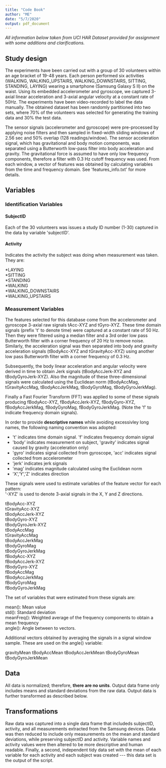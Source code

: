 ```yaml
---
title: "Code Book"
author: "ME"
date: "5/7/2020"
output: pdf_document
---
```


*All information below taken from UCI HAR Dataset provided for assignment with some additions and clarifications.*

## Study design

The experiments have been carried out with a group of 30 volunteers within an age bracket of 19-48 years. Each person performed six activities (WALKING, WALKING_UPSTAIRS, WALKING_DOWNSTAIRS, SITTING, STANDING, LAYING) wearing a smartphone (Samsung Galaxy S II) on the waist. Using its embedded accelerometer and gyroscope, we captured 3-axial linear acceleration and 3-axial angular velocity at a constant rate of 50Hz. The experiments have been video-recorded to label the data manually. The obtained dataset has been randomly partitioned into two sets, where 70% of the volunteers was selected for generating the training data and 30% the test data. 

The sensor signals (accelerometer and gyroscope) were pre-processed by applying noise filters and then sampled in fixed-width sliding windows of 2.56 sec and 50% overlap (128 readings/window). The sensor acceleration signal, which has gravitational and body motion components, was separated using a Butterworth low-pass filter into body acceleration and gravity. The gravitational force is assumed to have only low frequency components, therefore a filter with 0.3 Hz cutoff frequency was used. From each window, a vector of features was obtained by calculating variables from the time and frequency domain. See 'features_info.txt' for more details. 

## Variables

### Identification Variables

#### SubjectID

Each of the 30 volunteers was issues a study ID number (1-30) captured in the data by variable 'subjectID'.

#### Activity

Indicates the activity the subject was doing when measurement was taken. They are:

*LAYING  
*SITTING  
*STANDING  
*WALKING  
*WALKING_DOWNSTAIRS  
*WALKING_UPSTAIRS  

### Measurement Variables  

The features selected for this database come from the accelerometer and gyroscope 3-axial raw signals tAcc-XYZ and tGyro-XYZ. These time domain signals (prefix 't' to denote time) were captured at a constant rate of 50 Hz. Then they were filtered using a median filter and a 3rd order low pass Butterworth filter with a corner frequency of 20 Hz to remove noise. Similarly, the acceleration signal was then separated into body and gravity acceleration signals (tBodyAcc-XYZ and tGravityAcc-XYZ) using another low pass Butterworth filter with a corner frequency of 0.3 Hz. 

Subsequently, the body linear acceleration and angular velocity were derived in time to obtain Jerk signals (tBodyAccJerk-XYZ and tBodyGyroJerk-XYZ). Also the magnitude of these three-dimensional signals were calculated using the Euclidean norm (tBodyAccMag, tGravityAccMag, tBodyAccJerkMag, tBodyGyroMag, tBodyGyroJerkMag). 

Finally a Fast Fourier Transform (FFT) was applied to some of these signals producing fBodyAcc-XYZ, fBodyAccJerk-XYZ, fBodyGyro-XYZ, fBodyAccJerkMag, fBodyGyroMag, fBodyGyroJerkMag. (Note the 'f' to indicate frequency domain signals).  

In order to provide **descriptive names** while avoiding excessivley long names, the following naming convention was adopted:  

* 't' indicates time domain signal. 'f' indicates frequency domain signal 
* 'body' indicates measurement on subject, 'gravity' indicates signal caused by gravity (acceleration only) 
* 'gyro' indicates signal collected from gyroscope, 'acc' indicates signal collected from accelerometer 
* 'jerk' indicates jerk signals 
* 'mag' indicates magnitude calculated using the Euclidean norm 
* 'X','Y','Z' indicates direction 

These signals were used to estimate variables of the feature vector for each pattern:  
'-XYZ' is used to denote 3-axial signals in the X, Y and Z directions.

tBodyAcc-XYZ  
tGravityAcc-XYZ  
tBodyAccJerk-XYZ  
tBodyGyro-XYZ  
tBodyGyroJerk-XYZ  
tBodyAccMag  
tGravityAccMag  
tBodyAccJerkMag  
tBodyGyroMag  
tBodyGyroJerkMag  
fBodyAcc-XYZ  
fBodyAccJerk-XYZ  
fBodyGyro-XYZ  
fBodyAccMag  
fBodyAccJerkMag  
fBodyGyroMag  
fBodyGyroJerkMag  

The set of variables that were estimated from these signals are: 

mean(): Mean value  
std(): Standard deviation  
meanFreq(): Weighted average of the frequency components to obtain a mean frequency  
angle(): Angle between to vectors.  

Additional vectors obtained by averaging the signals in a signal window sample. These are used on the angle() variable:

gravityMean
tBodyAccMean
tBodyAccJerkMean
tBodyGyroMean
tBodyGyroJerkMean

## Data

All data is normalized; therefore, **there are no units**. Output data frame only includes means and standard deviations from the raw data. Output data is further transformed as described below.

## Transformations

Raw data was captured into a single data frame that includeds subjectID, activity, and all measurements extracted from the Samsung devices. Data was then reduced to include only measurements on the mean and standard deviations, while preserving subjectID and activity.  Variable names and activity values were then altered to be more descriptive and human readable. Finally, a second, independent tidy data set with the mean of each variable for each activity and each subject was created --- this data set is the output of the script.